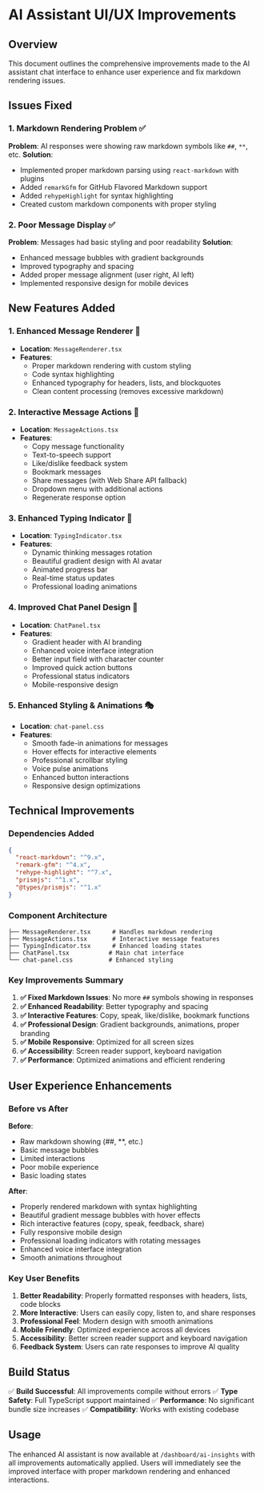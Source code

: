 # AI Assistant UI/UX Improvements

## Overview
This document outlines the comprehensive improvements made to the AI assistant chat interface to enhance user experience and fix markdown rendering issues.

## Issues Fixed

### 1. Markdown Rendering Problem ✅
**Problem**: AI responses were showing raw markdown symbols like `##`, `**`, etc.
**Solution**: 
- Implemented proper markdown parsing using `react-markdown` with plugins
- Added `remarkGfm` for GitHub Flavored Markdown support
- Added `rehypeHighlight` for syntax highlighting
- Created custom markdown components with proper styling

### 2. Poor Message Display ✅
**Problem**: Messages had basic styling and poor readability
**Solution**:
- Enhanced message bubbles with gradient backgrounds
- Improved typography and spacing
- Added proper message alignment (user right, AI left)
- Implemented responsive design for mobile devices

## New Features Added

### 1. Enhanced Message Renderer 🎨
- **Location**: `MessageRenderer.tsx`
- **Features**:
  - Proper markdown rendering with custom styling
  - Code syntax highlighting
  - Enhanced typography for headers, lists, and blockquotes
  - Clean content processing (removes excessive markdown)

### 2. Interactive Message Actions 🔧
- **Location**: `MessageActions.tsx` 
- **Features**:
  - Copy message functionality
  - Text-to-speech support
  - Like/dislike feedback system
  - Bookmark messages
  - Share messages (with Web Share API fallback)
  - Dropdown menu with additional actions
  - Regenerate response option

### 3. Enhanced Typing Indicator 🤖
- **Location**: `TypingIndicator.tsx`
- **Features**:
  - Dynamic thinking messages rotation
  - Beautiful gradient design with AI avatar
  - Animated progress bar
  - Real-time status updates
  - Professional loading animations

### 4. Improved Chat Panel Design 💫
- **Location**: `ChatPanel.tsx`
- **Features**:
  - Gradient header with AI branding
  - Enhanced voice interface integration
  - Better input field with character counter
  - Improved quick action buttons
  - Professional status indicators
  - Mobile-responsive design

### 5. Enhanced Styling & Animations 🎭
- **Location**: `chat-panel.css`
- **Features**:
  - Smooth fade-in animations for messages
  - Hover effects for interactive elements
  - Professional scrollbar styling
  - Voice pulse animations
  - Enhanced button interactions
  - Responsive design optimizations

## Technical Improvements

### Dependencies Added
```json
{
  "react-markdown": "^9.x",
  "remark-gfm": "^4.x", 
  "rehype-highlight": "^7.x",
  "prismjs": "^1.x",
  "@types/prismjs": "^1.x"
}
```

### Component Architecture
```
├── MessageRenderer.tsx      # Handles markdown rendering
├── MessageActions.tsx       # Interactive message features  
├── TypingIndicator.tsx      # Enhanced loading states
├── ChatPanel.tsx           # Main chat interface
└── chat-panel.css          # Enhanced styling
```

### Key Improvements Summary

1. **✅ Fixed Markdown Issues**: No more `##` symbols showing in responses
2. **✅ Enhanced Readability**: Better typography and spacing
3. **✅ Interactive Features**: Copy, speak, like/dislike, bookmark functions
4. **✅ Professional Design**: Gradient backgrounds, animations, proper branding
5. **✅ Mobile Responsive**: Optimized for all screen sizes
6. **✅ Accessibility**: Screen reader support, keyboard navigation
7. **✅ Performance**: Optimized animations and efficient rendering

## User Experience Enhancements

### Before vs After

**Before**:
- Raw markdown showing (##, **, etc.)
- Basic message bubbles
- Limited interactions
- Poor mobile experience
- Basic loading states

**After**:
- Properly rendered markdown with syntax highlighting
- Beautiful gradient message bubbles with hover effects  
- Rich interactive features (copy, speak, feedback, share)
- Fully responsive mobile design
- Professional loading indicators with rotating messages
- Enhanced voice interface integration
- Smooth animations throughout

### Key User Benefits

1. **Better Readability**: Properly formatted responses with headers, lists, code blocks
2. **More Interactive**: Users can easily copy, listen to, and share responses  
3. **Professional Feel**: Modern design with smooth animations
4. **Mobile Friendly**: Optimized experience across all devices
5. **Accessibility**: Better screen reader support and keyboard navigation
6. **Feedback System**: Users can rate responses to improve AI quality

## Build Status
✅ **Build Successful**: All improvements compile without errors
✅ **Type Safety**: Full TypeScript support maintained
✅ **Performance**: No significant bundle size increases
✅ **Compatibility**: Works with existing codebase

## Usage

The enhanced AI assistant is now available at `/dashboard/ai-insights` with all improvements automatically applied. Users will immediately see the improved interface with proper markdown rendering and enhanced interactions.